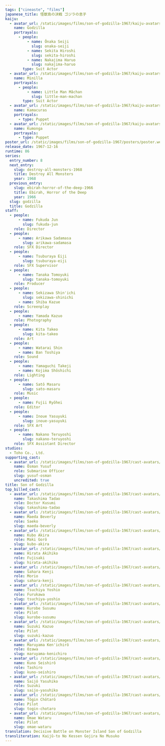 ```yaml
---
tags: ["cineaste", "films"]
japanese_title: 怪獣島の決戦 ゴジラの息子
kaiju:
  - avatar_url: /static/images/films/son-of-godzilla-1967/kaiju-avatars/haruo-nakajima-0.webp
    name: Godzilla
    portrayals:
      - people:
          - name: Ônaka Seiji
            slug: onaka-seiji
          - name: Sekita Hiroshi
            slug: sekita-hiroshi
          - name: Nakajima Haruo
            slug: nakajima-haruo
        type: Suit Actor
  - avatar_url: /static/images/films/son-of-godzilla-1967/kaiju-avatars/little-man-machan-0.webp
    name: Minilla
    portrayals:
      - people:
          - name: Little Man Mâchan
            slug: little-man-machan
        type: Suit Actor
  - avatar_url: /static/images/films/son-of-godzilla-1967/kaiju-avatars/00899.webp
    name: Kamacuras
    portrayals:
      - type: Puppet
  - avatar_url: /static/images/films/son-of-godzilla-1967/kaiju-avatars/01787.webp
    name: Kumonga
    portrayals:
      - type: Puppet
poster_url: /static/images/films/son-of-godzilla-1967/posters/poster.webp
release_date: 1967-12-16
runtime: 86
series:
  entry_number: 8
  next_entry:
    slug: destroy-all-monsters-1968
    title: Destroy All Monsters
    year: 1968
  previous_entry:
    slug: ebirah-horror-of-the-deep-1966
    title: Ebirah, Horror of the Deep
    year: 1966
  slug: godzilla
  title: Godzilla
staff:
  - people:
      - name: Fukuda Jun
        slug: fukuda-jun
    role: Director
  - people:
      - name: Arikawa Sadamasa
        slug: arikawa-sadamasa
    role: SFX Director
  - people:
      - name: Tsuburaya Eiji
        slug: tsuburaya-eiji
    role: SFX Supervisor
  - people:
      - name: Tanaka Tomoyuki
        slug: tanaka-tomoyuki
    role: Producer
  - people:
      - name: Sekizawa Shin'ichi
        slug: sekizawa-shinichi
      - name: Shiba Kazue
    role: Screenplay
  - people:
      - name: Yamada Kazuo
    role: Photography
  - people:
      - name: Kita Takeo
        slug: kita-takeo
    role: Art
  - people:
      - name: Watarai Shin
      - name: Ban Toshiya
    role: Sound
  - people:
      - name: Yamaguchi Takeji
      - name: Kojima Shôshichi
    role: Lighting
  - people:
      - name: Satô Masaru
        slug: sato-masaru
    role: Music
  - people:
      - name: Fujii Ryôhei
    role: Editor
  - people:
      - name: Inoue Yasuyuki
        slug: inoue-yasuyuki
    role: SFX Art
  - people:
      - name: Nakano Teruyoshi
        slug: nakano-teruyoshi
    role: SFX Assistant Director
studios:
  - Toho Co., Ltd.
supporting_cast:
  - avatar_url: /static/images/films/son-of-godzilla-1967/cast-avatars/osman-yusef-0.webp
    name: Osman Yusuf
    role: Submarine Officer
    slug: yusuf-osman
    uncredited: true
title: Son of Godzilla
top_billed_cast:
  - avatar_url: /static/images/films/son-of-godzilla-1967/cast-avatars/tadao-takashima-0.webp
    name: Takashima Tadao
    role: Doctor Kusumi
    slug: takashima-tadao
  - avatar_url: /static/images/films/son-of-godzilla-1967/cast-avatars/beverly-maeda-0.webp
    name: Maeda Beverly
    role: Saeko
    slug: maeda-beverly
  - avatar_url: /static/images/films/son-of-godzilla-1967/cast-avatars/akira-kubo-0.webp
    name: Kubo Akira
    role: Maki Gorô
    slug: kubo-akira
  - avatar_url: /static/images/films/son-of-godzilla-1967/cast-avatars/akihiko-hirata-0.webp
    name: Hirata Akihiko
    role: Fujisaki
    slug: hirata-akihiko
  - avatar_url: /static/images/films/son-of-godzilla-1967/cast-avatars/kenji-sahara-0.webp
    name: Sahara Kenji
    role: Morio
    slug: sahara-kenji
  - avatar_url: /static/images/films/son-of-godzilla-1967/cast-avatars/yoshio-tsuchiya-0.webp
    name: Tsuchiya Yoshio
    role: Furukawa
    slug: tsuchiya-yoshio
  - avatar_url: /static/images/films/son-of-godzilla-1967/cast-avatars/susumu-kurobe-0.webp
    name: Kurobe Susumu
    role: Pilot
    slug: kurobe-susumu
  - avatar_url: /static/images/films/son-of-godzilla-1967/cast-avatars/kazuo-suzuki-0.webp
    name: Suzuki Kazuo
    role: Pilot
    slug: suzuki-kazuo
  - avatar_url: /static/images/films/son-of-godzilla-1967/cast-avatars/kenichiro-maruyama-0.webp
    name: Maruyama Ken'ichirô
    role: Ozawa
    slug: maruyama-kenichiro
  - avatar_url: /static/images/films/son-of-godzilla-1967/cast-avatars/seishiro-kuno-0.webp
    name: Kuno Seishirô
    role: Tashiro
    slug: kuno-seishiro
  - avatar_url: /static/images/films/son-of-godzilla-1967/cast-avatars/yasuhiko-saijo-0.webp
    name: Saijô Yasuhiko
    role: Suzuki
    slug: saijo-yasuhiko
  - avatar_url: /static/images/films/son-of-godzilla-1967/cast-avatars/chotaro-togin-0.webp
    name: Tôgin Chôtarô
    role: Pilot
    slug: togin-chotaro
  - avatar_url: /static/images/films/son-of-godzilla-1967/cast-avatars/wataru-omae-0.webp
    name: Ômae Wataru
    role: Pilot
    slug: omae-wataru
translation: Decisive Battle on Monster Island Son of Godzilla
transliteration: Kaijû-to No Kessen Gojira No Musuko
---
```

